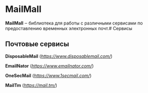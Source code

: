 # MailMall

**MailMall** ‒ библиотека для работы с различными сервисами по предоставлению временных электронных почт.# Сервисы

## Почтовые сервисы

**DisposableMail** (*https://www.disposablemail.com/*)

**EmailNator** (*https://www.emailnator.com/*)

**OneSecMail** (*https://www.1secmail.com/*)

**MailTm** (*https://mail.tm/*)
